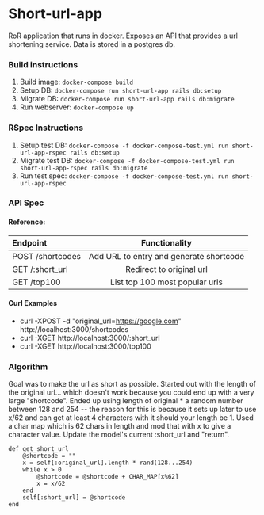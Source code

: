# Short-url-app
RoR application that runs in docker. Exposes an API that provides a url shortening service. Data is stored in a postgres db. 

### Build instructions
1. Build image: `docker-compose build`
2. Setup DB: `docker-compose run short-url-app rails db:setup`
3. Migrate DB: `docker-compose run short-url-app rails db:migrate`
4. Run webserver: `docker-compose up`

### RSpec Instructions
1. Setup test DB: `docker-compose -f docker-compose-test.yml run short-url-app-rspec rails db:setup`
2. Migrate test DB: `docker-compose -f docker-compose-test.yml run short-url-app-rspec rails db:migrate`
3. Run test spec: `docker-compose -f docker-compose-test.yml run short-url-app-rspec`

### API Spec
#### Reference:
| Endpoint     | Functionality | 
|:-------------|:-------------:|
| POST /shortcodes | Add URL to entry and generate shortcode |
| GET /:short_url | Redirect to original url |
| GET /top100 | List top 100 most popular urls |

#### Curl Examples
* curl -XPOST -d "original_url=https://google.com" http://localhost:3000/shortcodes
* curl -XGET http://localhost:3000/:short_url
* curl -XGET http://localhost:3000/top100

### Algorithm
Goal was to make the url as short as possible. Started out with the length of the original url... which doesn't work because you could end up with a very large "shortcode". Ended up using length of original * a random number between 128 and 254 -- the reason for this is because it sets up later to use x/62 and can get at least 4 characters with it should your length be 1. Used a char map which is 62 chars in length and mod that with x to give a character value. Update the model's current :short_url and "return".

```
def get_short_url
    @shortcode = ""
    x = self[:original_url].length * rand(128...254)
    while x > 0
        @shortcode = @shortcode + CHAR_MAP[x%62]
        x = x/62
    end
    self[:short_url] = @shortcode
end
```
